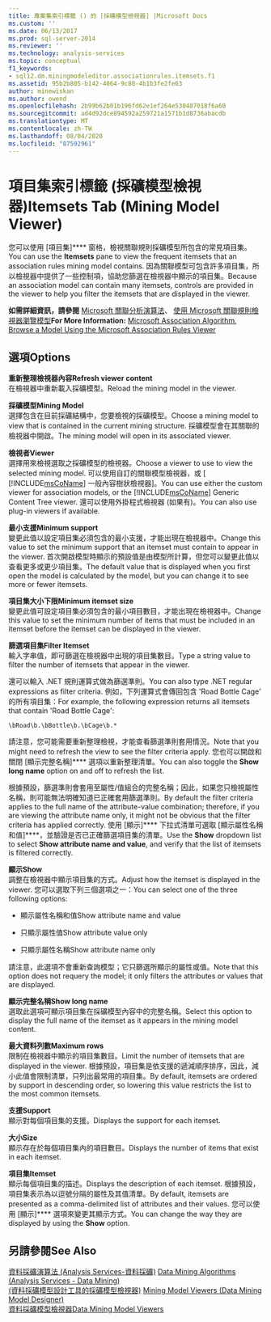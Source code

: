 ```yaml
---
title: 專案集索引標籤 () 的 [採礦模型檢視器] |Microsoft Docs
ms.custom: ''
ms.date: 06/13/2017
ms.prod: sql-server-2014
ms.reviewer: ''
ms.technology: analysis-services
ms.topic: conceptual
f1_keywords:
- sql12.dm.miningmodeleditor.associationrules.itemsets.f1
ms.assetid: 95b2b805-b142-4064-9c80-4b1b3fe2fe63
author: minewiskan
ms.author: owend
ms.openlocfilehash: 2b99b62b01b196fd62e1ef264e530487018f6a60
ms.sourcegitcommit: ad4d92dce894592a259721a1571b1d8736abacdb
ms.translationtype: MT
ms.contentlocale: zh-TW
ms.lasthandoff: 08/04/2020
ms.locfileid: "87592961"
---
```

# <a name="itemsets-tab-mining-model-viewer"></a><span data-ttu-id="bb423-102">項目集索引標籤 (採礦模型檢視器)</span><span class="sxs-lookup"><span data-stu-id="bb423-102">Itemsets Tab (Mining Model Viewer)</span></span>
  <span data-ttu-id="bb423-103">您可以使用 [項目集]\*\*\*\* 窗格，檢視關聯規則採礦模型所包含的常見項目集。</span><span class="sxs-lookup"><span data-stu-id="bb423-103">You can use the **Itemsets** pane to view the frequent itemsets that an association rules mining model contains.</span></span> <span data-ttu-id="bb423-104">因為關聯模型可包含許多項目集，所以檢視器中提供了一些控制項，協助您篩選在檢視器中顯示的項目集。</span><span class="sxs-lookup"><span data-stu-id="bb423-104">Because an association model can contain many itemsets, controls are provided in the viewer to help you filter the itemsets that are displayed in the viewer.</span></span>  
  
 <span data-ttu-id="bb423-105">**如需詳細資訊，請參閱** [Microsoft 關聯分析演算法](data-mining/microsoft-association-algorithm.md)、 [使用 Microsoft 關聯規則檢視器瀏覽模型](data-mining/browse-a-model-using-the-microsoft-association-rules-viewer.md)</span><span class="sxs-lookup"><span data-stu-id="bb423-105">**For More Information:** [Microsoft Association Algorithm](data-mining/microsoft-association-algorithm.md), [Browse a Model Using the Microsoft Association Rules Viewer](data-mining/browse-a-model-using-the-microsoft-association-rules-viewer.md)</span></span>  
  
## <a name="options"></a><span data-ttu-id="bb423-106">選項</span><span class="sxs-lookup"><span data-stu-id="bb423-106">Options</span></span>  
 <span data-ttu-id="bb423-107">**重新整理檢視器內容**</span><span class="sxs-lookup"><span data-stu-id="bb423-107">**Refresh viewer content**</span></span>  
 <span data-ttu-id="bb423-108">在檢視器中重新載入採礦模型。</span><span class="sxs-lookup"><span data-stu-id="bb423-108">Reload the mining model in the viewer.</span></span>  
  
 <span data-ttu-id="bb423-109">**採礦模型**</span><span class="sxs-lookup"><span data-stu-id="bb423-109">**Mining Model**</span></span>  
 <span data-ttu-id="bb423-110">選擇包含在目前採礦結構中，您要檢視的採礦模型。</span><span class="sxs-lookup"><span data-stu-id="bb423-110">Choose a mining model to view that is contained in the current mining structure.</span></span> <span data-ttu-id="bb423-111">採礦模型會在其關聯的檢視器中開啟。</span><span class="sxs-lookup"><span data-stu-id="bb423-111">The mining model will open in its associated viewer.</span></span>  
  
 <span data-ttu-id="bb423-112">**檢視者**</span><span class="sxs-lookup"><span data-stu-id="bb423-112">**Viewer**</span></span>  
 <span data-ttu-id="bb423-113">選擇用來檢視選取之採礦模型的檢視器。</span><span class="sxs-lookup"><span data-stu-id="bb423-113">Choose a viewer to use to view the selected mining model.</span></span> <span data-ttu-id="bb423-114">可以使用自訂的關聯模型檢視器，或 [ [!INCLUDE[msCoName](../includes/msconame-md.md)] 一般內容樹狀檢視器]。</span><span class="sxs-lookup"><span data-stu-id="bb423-114">You can use either the custom viewer for association models, or the [!INCLUDE[msCoName](../includes/msconame-md.md)] Generic Content Tree viewer.</span></span> <span data-ttu-id="bb423-115">還可以使用外掛程式檢視器 (如果有)。</span><span class="sxs-lookup"><span data-stu-id="bb423-115">You can also use plug-in viewers if available.</span></span>  
  
 <span data-ttu-id="bb423-116">**最小支援**</span><span class="sxs-lookup"><span data-stu-id="bb423-116">**Minimum support**</span></span>  
 <span data-ttu-id="bb423-117">變更此值以設定項目集必須包含的最小支援，才能出現在檢視器中。</span><span class="sxs-lookup"><span data-stu-id="bb423-117">Change this value to set the minimum support that an itemset must contain to appear in the viewer.</span></span> <span data-ttu-id="bb423-118">首次開啟模型時顯示的預設值是由模型所計算，但您可以變更此值以查看更多或更少項目集。</span><span class="sxs-lookup"><span data-stu-id="bb423-118">The default value that is displayed when you first open the model is calculated by the model, but you can change it to see more or fewer itemsets.</span></span>  
  
 <span data-ttu-id="bb423-119">**項目集大小下限**</span><span class="sxs-lookup"><span data-stu-id="bb423-119">**Minimum itemset size**</span></span>  
 <span data-ttu-id="bb423-120">變更此值可設定項目集必須包含的最小項目數目，才能出現在檢視器中。</span><span class="sxs-lookup"><span data-stu-id="bb423-120">Change this value to set the minimum number of items that must be included in an itemset before the itemset can be displayed in the viewer.</span></span>  
  
 <span data-ttu-id="bb423-121">**篩選項目集**</span><span class="sxs-lookup"><span data-stu-id="bb423-121">**Filter Itemset**</span></span>  
 <span data-ttu-id="bb423-122">輸入字串值，即可篩選在檢視器中出現的項目集數目。</span><span class="sxs-lookup"><span data-stu-id="bb423-122">Type a string value to filter the number of itemsets that appear in the viewer.</span></span>  
  
 <span data-ttu-id="bb423-123">還可以輸入 .NET 規則運算式做為篩選準則。</span><span class="sxs-lookup"><span data-stu-id="bb423-123">You can also type .NET regular expressions as filter criteria.</span></span> <span data-ttu-id="bb423-124">例如，下列運算式會傳回包含 'Road Bottle Cage' 的所有項目集：</span><span class="sxs-lookup"><span data-stu-id="bb423-124">For example, the following expression returns all itemsets that contain 'Road Bottle Cage':</span></span>  
  
 `\bRoad\b.\bBottle\b.\bCage\b.*`  
  
 <span data-ttu-id="bb423-125">請注意，您可能需要重新整理檢視，才能查看篩選準則套用情況。</span><span class="sxs-lookup"><span data-stu-id="bb423-125">Note that you might need to refresh the view to see the filter criteria apply.</span></span> <span data-ttu-id="bb423-126">您也可以開啟和關閉 [顯示完整名稱]\*\*\*\* 選項以重新整理清單。</span><span class="sxs-lookup"><span data-stu-id="bb423-126">You can also toggle the **Show long name** option on and off to refresh the list.</span></span>  
  
 <span data-ttu-id="bb423-127">根據預設，篩選準則會套用至屬性/值組合的完整名稱；因此，如果您只檢視屬性名稱，則可能無法明確知道已正確套用篩選準則。</span><span class="sxs-lookup"><span data-stu-id="bb423-127">By default the filter criteria applies to the full name of the attribute-value combination; therefore, if you are viewing the attribute name only, it might not be obvious that the filter criteria has applied correctly.</span></span> <span data-ttu-id="bb423-128">使用 [顯示]\*\*\*\* 下拉式清單可選取 [顯示屬性名稱和值]\*\*\*\*，並驗證是否已正確篩選項目集的清單。</span><span class="sxs-lookup"><span data-stu-id="bb423-128">Use the **Show** dropdown list to select **Show attribute name and value**, and verify that the list of itemsets is filtered correctly.</span></span>  
  
 <span data-ttu-id="bb423-129">**顯示**</span><span class="sxs-lookup"><span data-stu-id="bb423-129">**Show**</span></span>  
 <span data-ttu-id="bb423-130">調整在檢視器中顯示項目集的方式。</span><span class="sxs-lookup"><span data-stu-id="bb423-130">Adjust how the itemset is displayed in the viewer.</span></span> <span data-ttu-id="bb423-131">您可以選取下列三個選項之一：</span><span class="sxs-lookup"><span data-stu-id="bb423-131">You can select one of the three following options:</span></span>  
  
-   <span data-ttu-id="bb423-132">顯示屬性名稱和值</span><span class="sxs-lookup"><span data-stu-id="bb423-132">Show attribute name and value</span></span>  
  
-   <span data-ttu-id="bb423-133">只顯示屬性值</span><span class="sxs-lookup"><span data-stu-id="bb423-133">Show attribute value only</span></span>  
  
-   <span data-ttu-id="bb423-134">只顯示屬性名稱</span><span class="sxs-lookup"><span data-stu-id="bb423-134">Show attribute name only</span></span>  
  
 <span data-ttu-id="bb423-135">請注意，此選項不會重新查詢模型；它只篩選所顯示的屬性或值。</span><span class="sxs-lookup"><span data-stu-id="bb423-135">Note that this option does not requery the model; it only filters the attributes or values that are displayed.</span></span>  
  
 <span data-ttu-id="bb423-136">**顯示完整名稱**</span><span class="sxs-lookup"><span data-stu-id="bb423-136">**Show long name**</span></span>  
 <span data-ttu-id="bb423-137">選取此選項可顯示項目集在採礦模型內容中的完整名稱。</span><span class="sxs-lookup"><span data-stu-id="bb423-137">Select this option to display the full name of the itemset as it appears in the mining model content.</span></span>  
  
 <span data-ttu-id="bb423-138">**最大資料列數**</span><span class="sxs-lookup"><span data-stu-id="bb423-138">**Maximum rows**</span></span>  
 <span data-ttu-id="bb423-139">限制在檢視器中顯示的項目集數目。</span><span class="sxs-lookup"><span data-stu-id="bb423-139">Limit the number of itemsets that are displayed in the viewer.</span></span> <span data-ttu-id="bb423-140">根據預設，項目集是依支援的遞減順序排序，因此，減小此值會限制清單，只列出最常用的項目集。</span><span class="sxs-lookup"><span data-stu-id="bb423-140">By default, itemsets are ordered by support in descending order, so lowering this value restricts the list to the most common itemsets.</span></span>  
  
 <span data-ttu-id="bb423-141">**支援**</span><span class="sxs-lookup"><span data-stu-id="bb423-141">**Support**</span></span>  
 <span data-ttu-id="bb423-142">顯示對每個項目集的支援。</span><span class="sxs-lookup"><span data-stu-id="bb423-142">Displays the support for each itemset.</span></span>  
  
 <span data-ttu-id="bb423-143">**大小**</span><span class="sxs-lookup"><span data-stu-id="bb423-143">**Size**</span></span>  
 <span data-ttu-id="bb423-144">顯示存在於每個項目集內的項目數目。</span><span class="sxs-lookup"><span data-stu-id="bb423-144">Displays the number of items that exist in each itemset.</span></span>  
  
 <span data-ttu-id="bb423-145">**項目集**</span><span class="sxs-lookup"><span data-stu-id="bb423-145">**Itemset**</span></span>  
 <span data-ttu-id="bb423-146">顯示每個項目集的描述。</span><span class="sxs-lookup"><span data-stu-id="bb423-146">Displays the description of each itemset.</span></span> <span data-ttu-id="bb423-147">根據預設，項目集表示為以逗號分隔的屬性及其值清單。</span><span class="sxs-lookup"><span data-stu-id="bb423-147">By default, itemsets are presented as a comma-delimited list of attributes and their values.</span></span> <span data-ttu-id="bb423-148">您可以使用 [顯示]\*\*\*\* 選項來變更其顯示方式。</span><span class="sxs-lookup"><span data-stu-id="bb423-148">You can change the way they are displayed by using the **Show** option.</span></span>  
  
## <a name="see-also"></a><span data-ttu-id="bb423-149">另請參閱</span><span class="sxs-lookup"><span data-stu-id="bb423-149">See Also</span></span>  
 <span data-ttu-id="bb423-150">[資料採礦演算法 &#40;Analysis Services-資料採礦&#41;](data-mining/data-mining-algorithms-analysis-services-data-mining.md) </span><span class="sxs-lookup"><span data-stu-id="bb423-150">[Data Mining Algorithms &#40;Analysis Services - Data Mining&#41;](data-mining/data-mining-algorithms-analysis-services-data-mining.md) </span></span>  
 <span data-ttu-id="bb423-151">[&#40;資料採礦模型設計工具的採礦模型檢視器&#41;](mining-model-viewers-data-mining-model-designer.md) </span><span class="sxs-lookup"><span data-stu-id="bb423-151">[Mining Model Viewers &#40;Data Mining Model Designer&#41;](mining-model-viewers-data-mining-model-designer.md) </span></span>  
 [<span data-ttu-id="bb423-152">資料採礦模型檢視器</span><span class="sxs-lookup"><span data-stu-id="bb423-152">Data Mining Model Viewers</span></span>](data-mining/data-mining-model-viewers.md)  
  
  
